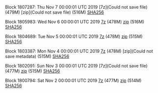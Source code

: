 Block 1807287: Thu Nov  7 00:00:01 UTC 2019 [7z](Could not save file) (479M) [zip](Could not save file) (516M) [SHA256](https://transfer.sh/11QGZg/sha256.txt)

Block 1805983: Wed Nov  6 00:00:01 UTC 2019 [7z](https://transfer.sh/BO0cR/bootstrap.dat.20191106.7z) (478M) [zip](https://transfer.sh/QPtWm/bootstrap.dat.20191106.zip) (516M) [SHA256](https://transfer.sh/xmYhp/sha256.txt)

Block 1804689: Tue Nov  5 00:00:01 UTC 2019 [7z]() (478M) [zip]() (515M) [SHA256]()

Block 1803387: Mon Nov  4 00:00:01 UTC 2019 [7z]() (478M) [zip](Could not save metadata) (515M) [SHA256](https://transfer.sh/9ighd/sha256.txt)

Block 1802091: Sun Nov  3 00:00:01 UTC 2019 [7z](Could not save file) (477M) [zip]() (515M) [SHA256]()

Block 1800794: Sat Nov  2 00:00:01 UTC 2019 [7z]() (477M) [zip]() (514M) [SHA256]()
